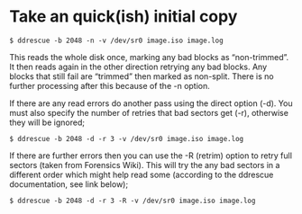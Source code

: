 # Take an quick(ish) initial copy
```
$ ddrescue -b 2048 -n -v /dev/sr0 image.iso image.log
```
This reads the whole disk once, marking any bad blocks as “non-trimmed”. It then reads again in the other direction retrying any bad blocks. Any blocks that still fail are “trimmed” then marked as non-split. There is no further processing after this because of the -n option.

If there are any read errors do another pass using the direct option (-d). You must also specify the number of retries that bad sectors get (-r), otherwise they will be ignored;
```
$ ddrescue -b 2048 -d -r 3 -v /dev/sr0 image.iso image.log
```

If there are further errors then you can use the -R (retrim) option to retry full sectors (taken from Forensics Wiki). This will try the any bad sectors in a different order which might help read some (according to the ddrescue documentation, see link below);
```
$ ddrescue -b 2048 -d -r 3 -R -v /dev/sr0 image.iso image.log
```
